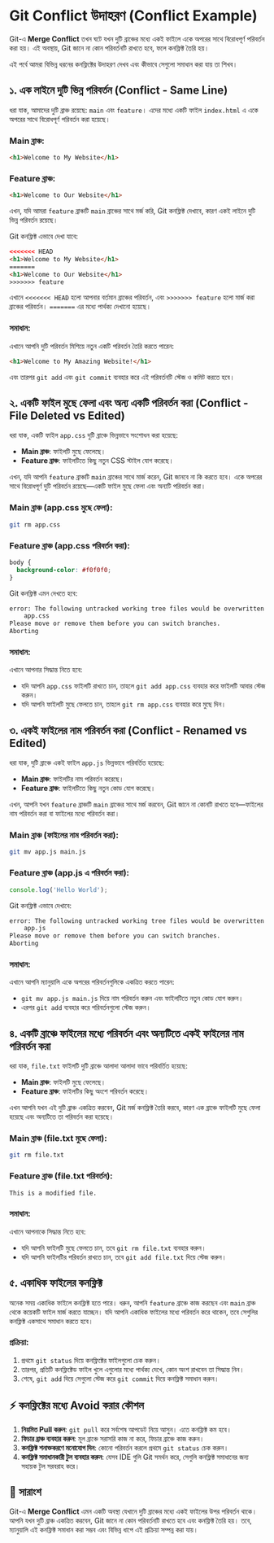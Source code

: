 # Git Conflict উদাহরণ (Conflict Example)

Git-এ **Merge Conflict** তখন ঘটে যখন দুটি ব্রাঞ্চের মধ্যে একই ফাইলে একে অপরের সাথে বিরোধপূর্ণ পরিবর্তন করা হয়। এই অবস্থায়, Git জানে না কোন পরিবর্তনটি রাখতে হবে, ফলে কনফ্লিক্ট তৈরি হয়।

এই পর্বে আমরা বিভিন্ন ধরনের কনফ্লিক্টের উদাহরণ দেখব এবং কীভাবে সেগুলো সমাধান করা যায় তা শিখব।

## ১. এক লাইনে দুটি ভিন্ন পরিবর্তন (Conflict - Same Line)

ধরা যাক, আমাদের দুটি ব্রাঞ্চ রয়েছে: `main` এবং `feature`। এদের মধ্যে একটি ফাইল `index.html` এ একে অপরের সাথে বিরোধপূর্ণ পরিবর্তন করা হয়েছে।

### **Main ব্রাঞ্চ:**

```html
<h1>Welcome to My Website</h1>
````

### **Feature ব্রাঞ্চ:**

```html
<h1>Welcome to Our Website</h1>
```

এখন, যদি আমরা `feature` ব্রাঞ্চটি `main` ব্রাঞ্চের সাথে মর্জ করি, Git কনফ্লিক্ট দেখাবে, কারণ একই লাইনে দুটি ভিন্ন পরিবর্তন রয়েছে।

Git কনফ্লিক্ট এভাবে দেখা যাবে:

```html
<<<<<<< HEAD
<h1>Welcome to My Website</h1>
=======
<h1>Welcome to Our Website</h1>
>>>>>>> feature
```

এখানে `<<<<<<< HEAD` হলো আপনার বর্তমান ব্রাঞ্চের পরিবর্তন, এবং `>>>>>>> feature` হলো মার্জ করা ব্রাঞ্চের পরিবর্তন। `=======` এর মধ্যে পার্থক্য দেখানো হয়েছে।

### **সমাধান:**

এখানে আপনি দুটি পরিবর্তন মিশিয়ে নতুন একটি পরিবর্তন তৈরি করতে পারেন:

```html
<h1>Welcome to My Amazing Website!</h1>
```

এবং তারপর `git add` এবং `git commit` ব্যবহার করে এই পরিবর্তনটি স্টেজ ও কমিট করতে হবে।

## ২. একটি ফাইল মুছে ফেলা এবং অন্য একটি পরিবর্তন করা (Conflict - File Deleted vs Edited)

ধরা যাক, একটি ফাইল `app.css` দুটি ব্রাঞ্চে ভিন্নভাবে সংশোধন করা হয়েছে:

* **Main ব্রাঞ্চ**: ফাইলটি মুছে ফেলেছে।
* **Feature ব্রাঞ্চ**: ফাইলটিতে কিছু নতুন CSS স্টাইল যোগ করেছে।

এখন, যদি আপনি `feature` ব্রাঞ্চটি `main` ব্রাঞ্চের সাথে মার্জ করেন, Git জানবে না কি করতে হবে। একে অপরের সাথে বিরোধপূর্ণ দুটি পরিবর্তন রয়েছে—একটি ফাইল মুছে ফেলা এবং অন্যটি পরিবর্তন করা।

### **Main ব্রাঞ্চ (app.css মুছে ফেলা):**

```bash
git rm app.css
```

### **Feature ব্রাঞ্চ (app.css পরিবর্তন করা):**

```css
body {
  background-color: #f0f0f0;
}
```

Git কনফ্লিক্ট এমন দেখতে হবে:

```bash
error: The following untracked working tree files would be overwritten by checkout:
    app.css
Please move or remove them before you can switch branches.
Aborting
```

### **সমাধান:**

এখানে আপনার সিদ্ধান্ত নিতে হবে:

* যদি আপনি `app.css` ফাইলটি রাখতে চান, তাহলে `git add app.css` ব্যবহার করে ফাইলটি আবার স্টেজ করুন।
* যদি আপনি ফাইলটি মুছে ফেলতে চান, তাহলে `git rm app.css` ব্যবহার করে মুছে দিন।


## ৩. একই ফাইলের নাম পরিবর্তন করা (Conflict - Renamed vs Edited)

ধরা যাক, দুটি ব্রাঞ্চে একই ফাইল `app.js` ভিন্নভাবে পরিবর্তিত হয়েছে:

* **Main ব্রাঞ্চ**: ফাইলটির নাম পরিবর্তন করেছে।
* **Feature ব্রাঞ্চ**: ফাইলটিতে কিছু নতুন কোড যোগ করেছে।

এখন, আপনি যখন `feature` ব্রাঞ্চটি `main` ব্রাঞ্চের সাথে মর্জ করবেন, Git জানে না কোনটি রাখতে হবে—ফাইলের নাম পরিবর্তন করা বা ফাইলের মধ্যে পরিবর্তন করা।

### **Main ব্রাঞ্চ (ফাইলের নাম পরিবর্তন করা):**

```bash
git mv app.js main.js
```

### **Feature ব্রাঞ্চ (app.js এ পরিবর্তন করা):**

```javascript
console.log('Hello World');
```

Git কনফ্লিক্ট এভাবে দেখাবে:

```bash
error: The following untracked working tree files would be overwritten by checkout:
    app.js
Please move or remove them before you can switch branches.
Aborting
```

### **সমাধান:**

এখানে আপনি ম্যানুয়ালি একে অপরের পরিবর্তনগুলিকে একত্রিত করতে পারেন:

* `git mv app.js main.js` দিয়ে নাম পরিবর্তন করুন এবং ফাইলটিতে নতুন কোড যোগ করুন।
* এরপর `git add` ব্যবহার করে পরিবর্তনগুলো স্টেজ করুন।

## ৪. একটি ব্রাঞ্চে ফাইলের মধ্যে পরিবর্তন এবং অন্যটিতে একই ফাইলের নাম পরিবর্তন করা

ধরা যাক, `file.txt` ফাইলটি দুটি ব্রাঞ্চে আলাদা আলাদা ভাবে পরিবর্তিত হয়েছে:

* **Main ব্রাঞ্চ**: ফাইলটি মুছে ফেলেছে।
* **Feature ব্রাঞ্চ**: ফাইলটির কিছু অংশে পরিবর্তন করেছে।

এখন আপনি যখন এই দুটি ব্রাঞ্চ একত্রিত করবেন, Git মর্জ কনফ্লিক্ট তৈরি করবে, কারণ এক ব্রাঞ্চে ফাইলটি মুছে ফেলা হয়েছে এবং অন্যটিতে তা পরিবর্তন করা হয়েছে।

### **Main ব্রাঞ্চ (file.txt মুছে ফেলা):**

```bash
git rm file.txt
```

### **Feature ব্রাঞ্চ (file.txt পরিবর্তন):**

```txt
This is a modified file.
```

### **সমাধান:**

এখানে আপনাকে সিদ্ধান্ত নিতে হবে:

* যদি আপনি ফাইলটি মুছে ফেলতে চান, তবে `git rm file.txt` ব্যবহার করুন।
* যদি আপনি ফাইলটির পরিবর্তন রাখতে চান, তবে `git add file.txt` দিয়ে স্টেজ করুন।

## ৫. একাধিক ফাইলের কনফ্লিক্ট

অনেক সময় একাধিক ফাইলে কনফ্লিক্ট হতে পারে। ধরুন, আপনি `feature` ব্রাঞ্চে কাজ করছেন এবং `main` ব্রাঞ্চ থেকে কয়েকটি ফাইল মার্জ করতে যাচ্ছেন। যদি আপনি একাধিক ফাইলের মধ্যে পরিবর্তন করে থাকেন, তবে সেগুলির কনফ্লিক্ট একসাথে সমাধান করতে হবে।

### **প্রক্রিয়া:**

1. প্রথমে `git status` দিয়ে কনফ্লিক্টের ফাইলগুলো চেক করুন।
2. তারপর, প্রতিটি কনফ্লিক্টেড ফাইল খুলে এগুলোর মধ্যে পার্থক্য দেখে, কোন অংশ রাখবেন তা সিদ্ধান্ত নিন।
3. শেষে, `git add` দিয়ে সেগুলো স্টেজ করে `git commit` দিয়ে কনফ্লিক্ট সমাধান করুন।


## ⚡️ কনফ্লিক্টের মধ্যে Avoid করার কৌশল

1. **নিয়মিত Pull করুন**: `git pull` করে সর্বশেষ আপডেট নিয়ে আসুন। এতে কনফ্লিক্ট কম হবে।
2. **ফিচার ব্রাঞ্চ ব্যবহার করুন**: মূল ব্রাঞ্চে সরাসরি কাজ না করে, ফিচার ব্রাঞ্চে কাজ করুন।
3. **কনফ্লিক্ট শনাক্তকরণে মনোযোগ দিন**: কোনো পরিবর্তন করলে প্রথমে `git status` চেক করুন।
4. **কনফ্লিক্ট সমাধানকারী টুল ব্যবহার করুন**: যেসব IDE গুলি Git সমর্থন করে, সেগুলি কনফ্লিক্ট সমাধানের জন্য সহায়ক টুল সরবরাহ করে।

## 🎯 সারাংশ

Git-এ **Merge Conflict** এমন একটি অবস্থা যেখানে দুটি ব্রাঞ্চের মধ্যে একই ফাইলের উপর পরিবর্তন থাকে। আপনি যখন দুটি ব্রাঞ্চ একত্রিত করবেন, Git জানে না কোন পরিবর্তনটি রাখতে হবে এবং কনফ্লিক্ট তৈরি হয়। তবে, ম্যানুয়ালি এই কনফ্লিক্ট সমাধান করা সম্ভব এবং বিভিন্ন ধাপে এই প্রক্রিয়া সম্পন্ন করা যায়।

